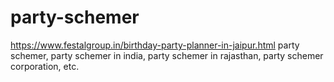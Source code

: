 # party-schemer
https://www.festalgroup.in/birthday-party-planner-in-jaipur.html party schemer, party schemer in india, party schemer in rajasthan, party schemer corporation, etc.
